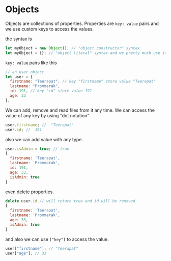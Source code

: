 # Objects

Objects are collections of properties. Properties are `key: value` pairs and we use custom keys to access the values.

the syntax is

```javascript
let myObject = new Object(); // "object constructor" syntax
let myObject = {}; // "object literal" syntax and we pretty much use it.
```

`key: value` pairs like this

```javascript
// an user object
let user = {
  firstname: "Teerapat", // key "firstname" store value "Teerapat"
  lastname: "Prommarak",
  id: 191, // key "id" store value 191
  age: 33
};
```

We can add, remove and read files from it any time. We can access the value of any key by using "dot notation"

```javascript
user.firstname; //  "Teerapat"
user.id; //  191
```

also we can add value with any type.

```javascript
user.isAdmin = true; // true
{
  firstname: 'Teerapat',
  lastname: 'Prommarak',
  id: 191,
  age: 33,
  isAdmin: true
}
```

even delete properties.

```javascript
delete user.id // will return true and id will be removed
{
  firstname: 'Teerapat',
  lastname: 'Prommarak',
  age: 33,
  isAdmin: true
}
```

and also we can use `["key"]` to access the value.

```javascript
user["firstname"]; // "Teerapat"
user["age"]; // 33
```
